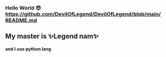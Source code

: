 ### Hello World 😎https://github.com/DevilOfLegend/DevilOfLegend/blob/main/README.md

<h2> My master is ✨Legend nam✨ </h2>
<h4> and I use python lang </h4>
